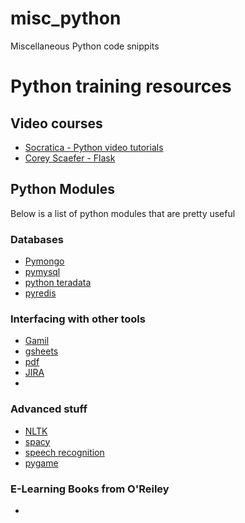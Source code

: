 # misc_python
Miscellaneous Python code snippits

# Python training resources

## Video courses

* [Socratica - Python video tutorials](https://www.youtube.com/watch?v=bY6m6_IIN94&list=PLi01XoE8jYohWFPpC17Z-wWhPOSuh8Er-)
* [Corey Scaefer - Flask ](https://www.youtube.com/watch?v=MwZwr5Tvyxo&list=PL-osiE80TeTs4UjLw5MM6OjgkjFeUxCYH)


## Python Modules 

Below is a list of python modules that are pretty useful

### Databases

* [Pymongo](https://api.mongodb.com/python/current/)
* [pymysql](https://pypi.org/project/pymssql/)
* [python teradata]()
* [pyredis](https://pypi.org/project/redis/)

### Interfacing with other tools

* [Gamil](https://developers.google.com/gmail/api/quickstart/python)
* [gsheets](https://developers.google.com/sheets/api/quickstart/python)
* [pdf](https://pypi.org/project/pdfkit/)
* [JIRA](https://jira.readthedocs.io/en/latest/)
* []()

### Advanced stuff

* [NLTK](https://pypi.org/project/nltk/)
* [spacy](https://pypi.org/project/spacy/)
* [speech recognition](https://pypi.org/project/SpeechRecognition/)
* [pygame](https://pypi.org/project/pygame/)

### E-Learning Books from O'Reiley

* []()



